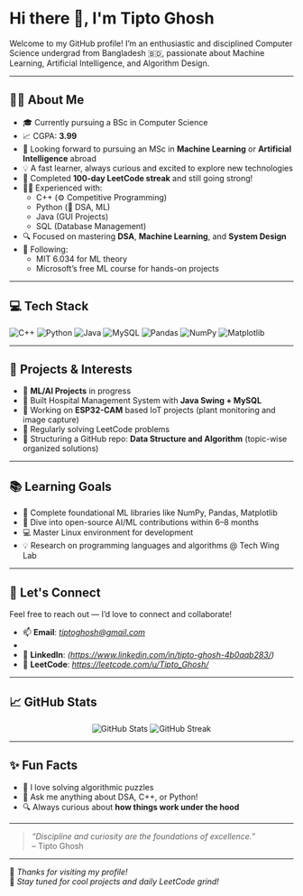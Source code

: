 # Hi there 👋, I'm Tipto Ghosh

Welcome to my GitHub profile! I’m an enthusiastic and disciplined Computer Science undergrad from Bangladesh 🇧🇩, passionate about Machine Learning, Artificial Intelligence, and Algorithm Design.

---

## 👨‍💻 About Me

- 🎓 Currently pursuing a BSc in Computer Science
- 📈 CGPA: **3.99**
- 🔬 Looking forward to pursuing an MSc in **Machine Learning** or **Artificial Intelligence** abroad
- 💡 A fast learner, always curious and excited to explore new technologies
- 💪 Completed **100-day LeetCode streak** and still going strong!
- 👨‍💻 Experienced with:
  - C++ (⚙️ Competitive Programming)
  - Python (🐍 DSA, ML)
  - Java (GUI Projects)
  - SQL (Database Management)
- 🔍 Focused on mastering **DSA**, **Machine Learning**, and **System Design**
- 🧠 Following:
  - MIT 6.034 for ML theory
  - Microsoft’s free ML course for hands-on projects

---

## 💻 Tech Stack

![C++](https://img.shields.io/badge/C++-00599C?style=for-the-badge&logo=cplusplus&logoColor=white)
![Python](https://img.shields.io/badge/Python-3670A0?style=for-the-badge&logo=python&logoColor=ffdd54)
![Java](https://img.shields.io/badge/Java-ED8B00?style=for-the-badge&logo=java&logoColor=white)
![MySQL](https://img.shields.io/badge/MySQL-005C84?style=for-the-badge&logo=mysql&logoColor=white)
![Pandas](https://img.shields.io/badge/Pandas-150458?style=for-the-badge&logo=pandas)
![NumPy](https://img.shields.io/badge/NumPy-013243?style=for-the-badge&logo=numpy)
![Matplotlib](https://img.shields.io/badge/Matplotlib-11557c?style=for-the-badge&logo=matplotlib&logoColor=white)

---

## 📁 Projects & Interests

- 🤖 **ML/AI Projects** in progress
- 🧪 Built Hospital Management System with **Java Swing + MySQL**
- 🔧 Working on **ESP32-CAM** based IoT projects (plant monitoring and image capture)
- 🧩 Regularly solving LeetCode problems
- 📂 Structuring a GitHub repo: **Data Structure and Algorithm** (topic-wise organized solutions)

---

## 📚 Learning Goals

- 🧠 Complete foundational ML libraries like NumPy, Pandas, Matplotlib
- 🌱 Dive into open-source AI/ML contributions within 6–8 months
- 💻 Master Linux environment for development
- 💡 Research on programming languages and algorithms @ Tech Wing Lab

---

## 🤝 Let's Connect

Feel free to reach out — I’d love to connect and collaborate!

- 📫 **Email**: *tiptoghosh@gmail.com*
- 
- 💼 **LinkedIn**: *(https://www.linkedin.com/in/tipto-ghosh-4b0aab283/)*
- 📝 **LeetCode**: *https://leetcode.com/u/Tipto_Ghosh/*


---

## 📈 GitHub Stats

<p align="center">
  <img src="https://github-readme-stats.vercel.app/api?username=Tipto-Ghosh&show_icons=true&theme=github_dark&hide=stars&count_private=true" alt="GitHub Stats" />
  <img src="https://github-readme-streak-stats.herokuapp.com/?user=Tipto-Ghosh&theme=github-dark" alt="GitHub Streak" />
</p>

---

## ✨ Fun Facts

- 🧩 I love solving algorithmic puzzles
- 💬 Ask me anything about DSA, C++, or Python!
- 🔍 Always curious about **how things work under the hood**

---

> *“Discipline and curiosity are the foundations of excellence.”*  
> – Tipto Ghosh

---

🌟 _Thanks for visiting my profile!_  
📌 _Stay tuned for cool projects and daily LeetCode grind!_

